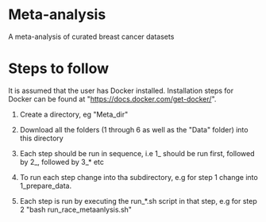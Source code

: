 # Meta-analysis
A meta-analysis of curated breast cancer datasets



# Steps to follow

It is assumed that the user has Docker installed. Installation steps for Docker can be found at "https://docs.docker.com/get-docker/".

1) Create a directory, eg "Meta_dir" 

2) Download all the folders (1 through 6 as well as the "Data" folder) into this directory

3) Each step should be run in sequence, i.e 1_ should be run first, followed by 2_, followed by 3_* etc

4) To run each step change into tha subdirectory, e.g for step 1 change into 1_prepare_data.

5) Each step is run by executing the run_*.sh script in that step, e.g for step 2 "bash run_race_metaanlysis.sh"

